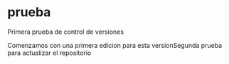# prueba
Primera prueba de control de versiones

Comenzamos con una primera edicion para esta versionSegunda prueba para actualizar el repositorio